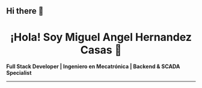 ## Hi there 👋

<!-- Encabezado bonito -->
<h1 align="center">¡Hola! Soy Miguel Angel Hernandez Casas 👋</h1>

  **Full Stack Developer | Ingeniero en Mecatrónica | Backend & SCADA Specialist**


---

<!--
**mahc1999/mahc1999** is a ✨ _special_ ✨ repository because its `README.md` (this file) appears on your GitHub profile.

Here are some ideas to get you started:

- 🔭 I’m currently working on ...
- 🌱 I’m currently learning ...
- 👯 I’m looking to collaborate on ...
- 🤔 I’m looking for help with ...
- 💬 Ask me about ...
- 📫 How to reach me: ...
- 😄 Pronouns: ...
- ⚡ Fun fact: ...
-->

